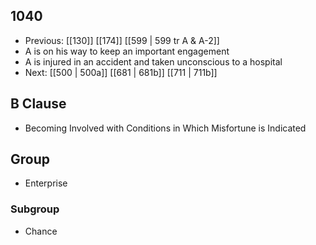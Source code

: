 ## 1040
- Previous: [[130]] [[174]] [[599 | 599 tr A &amp; A-2]] 
- A is on his way to keep an important engagement
- A is injured in an accident and taken unconscious to a hospital
- Next: [[500 | 500a]] [[681 | 681b]] [[711 | 711b]] 

## B Clause
- Becoming Involved with Conditions in Which Misfortune is Indicated

## Group
- Enterprise

### Subgroup
- Chance

